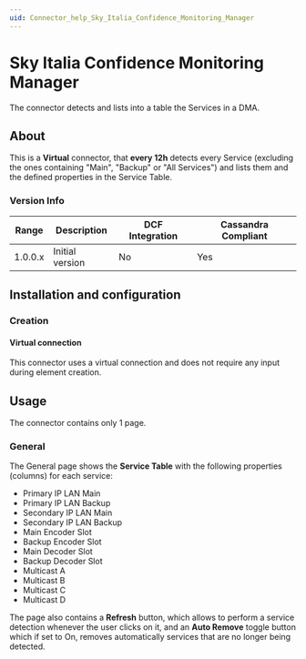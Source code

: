 ```yaml
---
uid: Connector_help_Sky_Italia_Confidence_Monitoring_Manager
---
```


# Sky Italia Confidence Monitoring Manager

The connector detects and lists into a table the Services in a DMA.

## About

This is a **Virtual** connector, that **every 12h** detects every Service (excluding the ones containing "Main", "Backup" or "All Services") and lists them and the defined properties in the Service Table.

### Version Info

| **Range** | **Description** | **DCF Integration** | **Cassandra Compliant** |
|------------------|-----------------|---------------------|-------------------------|
| 1.0.0.x          | Initial version | No                  | Yes                     |

## Installation and configuration

### Creation

#### Virtual connection

This connector uses a virtual connection and does not require any input during element creation.

## Usage

The connector contains only 1 page.

### General

The General page shows the **Service Table** with the following properties (columns) for each service:

- Primary IP LAN Main
- Primary IP LAN Backup
- Secondary IP LAN Main
- Secondary IP LAN Backup
- Main Encoder Slot
- Backup Encoder Slot
- Main Decoder Slot
- Backup Decoder Slot
- Multicast A
- Multicast B
- Multicast C
- Multicast D

The page also contains a **Refresh** button, which allows to perform a service detection whenever the user clicks on it, and an **Auto Remove** toggle button which if set to On, removes automatically services that are no longer being detected.

